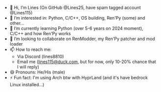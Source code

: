 - 👋 Hi, I’m Lines (On GitHub @Lines25, have spam tagged account @Lines115)
- 👀 I’m interested in: Python, C/C++, OS building, Ren'Py (some) and other...
- 🌱 I’m currently learning Python (over 5-6 years on 2024 moment), C/C++ and how Ren'Py works
- 💞️ I’m looking to collaborate on RenModder, my Ren'Py patcher and mod loader
- 📫 How to reach me:
  - Via Discord (lines8810)
  - Email me (lines115@duck.com, but for now, only 10-20% chance that I will reply)
- 😄 Pronouns: He/His (male)
- ⚡ Fun fact: I'm using Arch btw with HyprLand (and it's have bedrock Linux installed...)
